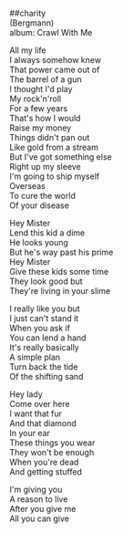 ##charity  
(Bergmann)  
album: Crawl With Me  
  
All my life  
I always somehow knew  
That power came out of  
The barrel of a gun  
I thought I'd play  
My rock'n'roll  
For a few years  
That's how I would  
Raise my money  
Things didn't pan out  
Like gold from a stream  
But I've got something else  
Right up my sleeve  
I'm going to ship myself  
Overseas  
To cure the world  
Of your disease  
  
Hey Mister  
Lend this kid a dime  
He looks young  
But he's way past his prime  
Hey Mister  
Give these kids some time  
They look good but  
They're living in your slime  
  
I really like you but  
I just can't stand it  
When you ask if  
You can lend a hand  
It's really basically  
A simple plan  
Turn back the tide  
Of the shifting sand  
  
Hey lady  
Come over here  
I want that fur  
And that diamond  
In your ear  
These things you wear  
They won't be enough  
When you're dead  
And getting stuffed  
  
I'm giving you  
A reason to live  
After you give me  
All you can give  
